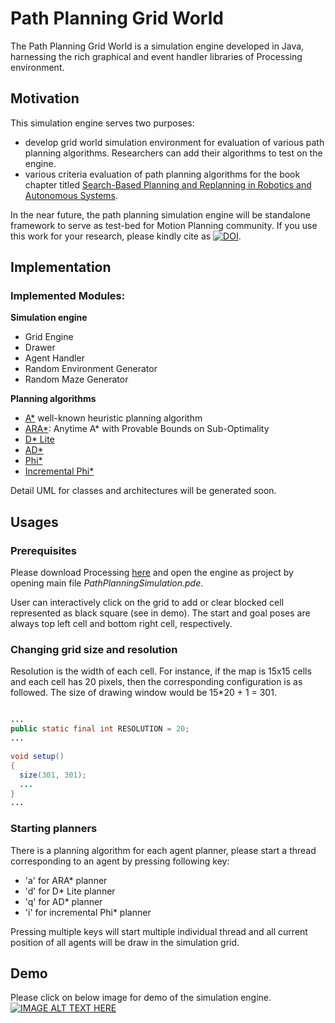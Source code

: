 # Path Planning Grid World

The Path Planning Grid World is a simulation engine developed in Java, harnessing the rich graphical and event handler libraries of Processing environment.  
## Motivation
This simulation engine serves two purposes:
- develop grid world simulation environment for evaluation of various path planning algorithms. Researchers can add their algorithms to test on the engine.
- various criteria evaluation of path planning algorithms for the book chapter titled [Search-Based Planning and Replanning in Robotics and Autonomous Systems](https://www.intechopen.com/books/advanced-path-planning-for-mobile-entities/search-based-planning-and-replanning-in-robotics-and-autonomous-systems).

In the near future, the path planning simulation engine will be standalone framework to serve as test-bed for Motion Planning community. If you use this work for your research, please kindly cite as [![DOI](https://zenodo.org/badge/115075354.svg)](https://zenodo.org/badge/latestdoi/115075354).
## Implementation

### Implemented Modules:

**Simulation engine**
- Grid Engine
- Drawer
- Agent Handler
- Random Environment Generator
- Random Maze Generator

**Planning algorithms**
- [A*](https://en.wikipedia.org/wiki/A*_search_algorithm) well-known heuristic planning algorithm
- [ARA*](https://papers.nips.cc/paper/2382-ara-anytime-a-with-provable-bounds-on-sub-optimality.pdf): Anytime A* with Provable Bounds on Sub-Optimality
- [D* Lite](http://idm-lab.org/bib/abstracts/papers/aaai02b.pdf)
- [AD*](http://www.cs.cmu.edu/~ggordon/likhachev-etal.anytime-dstar.pdf)
- [Phi*](https://www.sciencedirect.com/science/article/pii/S187770581403149X)
- [Incremental Phi*](http://www.cs.cmu.edu/~./maxim/files/inctheta_ijcai09.pdf)

Detail UML for classes and architectures will be generated soon.

## Usages

### Prerequisites
Please download Processing [here](https://processing.org/download/) and open the engine as project by opening main file *PathPlanningSimulation.pde*.

User can interactively click on the grid to add or clear blocked cell represented as black square (see in demo). The start and goal poses are always top left cell and bottom right cell, respectively.

### Changing grid size and resolution
Resolution is the width of each cell. For instance, if the map is 15x15 cells and each cell has 20 pixels, then the corresponding configuration is as followed. The size of drawing window would be 15*20 + 1 = 301.

```java

...
public static final int RESOLUTION = 20;
...

void setup()
{
  size(301, 301);
  ...
}
...
```

### Starting planners
There is a planning algorithm for each agent planner, please start a thread corresponding to an agent by pressing following key:
- 'a' for ARA* planner
- 'd' for D* Lite planner
- 'q' for AD* planner
- 'i' for incremental Phi* planner

Pressing multiple keys will start multiple individual thread and all current position of all agents will be draw in the simulation grid.

## Demo

Please click on below image for demo of the simulation engine.
[![IMAGE ALT TEXT HERE](https://img.youtube.com/vi/nAne4CkpFkY/0.jpg)](https://www.youtube.com/watch?v=nAne4CkpFkY)
